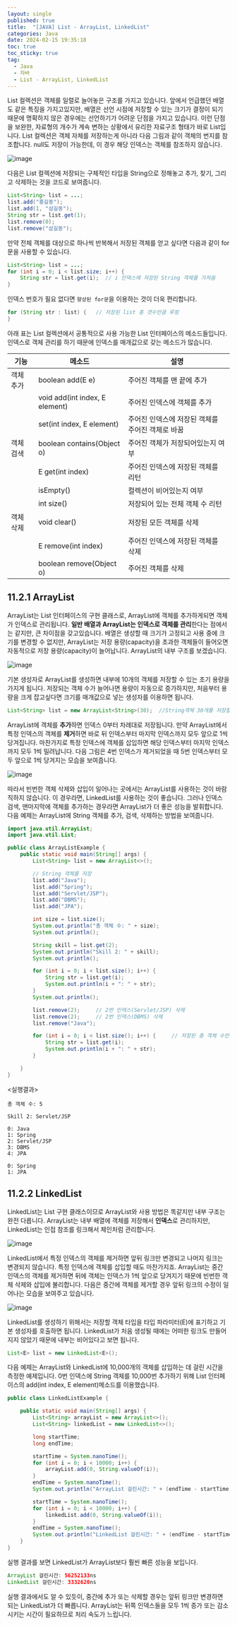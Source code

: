 ```yaml
---
layout: single
published: true
title:  "[JAVA] List - ArrayList, LinkedList"
categories: Java
date: 2024-02-15 19:35:18
toc: true
toc_sticky: true
tag:   
  - Java
  - 자바
  - List - ArrayList, LinkedList
---
```


List 컬렉션은 객체를 일렬로 늘어놓은 구조를 가지고 있습니다. 앞에서 언급했던 배열도 같은 특징을 가지고있지만, 배열은 선언 시점에 저장할 수 있는 크기가 결정이 되기 때문에 명확하지 않은 경우에는 선언하기가 어려운 단점을 가지고 있습니다. 이런 단점을 보완한, 자료형의 개수가 계속 변하는 상황에서 유리한 자료구조 형태가 바로 List입니다. 
List 컬렉션은 객체 자체를 저장하는게 아니라 다음 그림과 같이 객체의 번지를 참조합니다. null도 저장이 가능한데, 이 경우 해당 인덱스는 객체를 참조하지 않습니다.

![image](https://github.com/BaxDailyGit/BaxDailyGit/assets/99312529/c36b908a-e08b-487e-beb2-3fae134647d6)


다음은 List 컬렉션에 저장되는 구체적인 타입을 String으로 정해놓고 추가, 찾기, 그리고 삭제하는 것을 코드로 보여줍니다. 

```java
List<String> list = ...;
list.add("홍길동");
list.add(1, "삼길동");
String str = list.get(1);
list.remove(0);
list.remove("삼길동");
```

만약 전체 객체를 대상으로 하나씩 반복해서 저장된 객체를 얻고 싶다면 다음과 같이 for문을 사용할 수 있습니다.

```java
List<String> list = ...;
for (int i = 0; i < list.size; i++) {
	String str = list.get(i);  // i 인덱스에 저장된 String 객체를 가져옴
}
```

인덱스 번호가 필요 없다면 `향상된 for문`을 이용하는 것이 더욱 편리합니다.

```java
for (String str : list) {   // 저장된 list 총 갯수만큼 루핑
}
```

아래 표는 List 컬렉션에서 공통적으로 사용 가능한 List 인터페이스의 메소드들입니다. 인덱스로 객체 관리를 하기 때문에 인덱스를 매개값으로 갖는 메소드가 많습니다.

| 기능 | 메소드 | 설명 |
| --- | --- | --- |
| 객체 추가 | boolean add(E e) | 주어진 객체를 맨 끝에 추가 |
|  | void add(int index, E element) | 주어진 인덱스에 객체를 추가 |
|  | set(int index, E element) | 주어진 인덱스에 저장된 객체를 주어진 객체로 바꿈 |
| 객체 검색 | boolean contains(Object o) | 주어진 객체가 저장되어있는지 여부 |
|  | E get(int index) | 주어진 인덱스에 저장된 객체를 리턴 |
|  | isEmpty() | 컬렉션이 비어있는지 여부 |
|  | int size() | 저장되어 있는 전체 객체 수 리턴 |
| 객체 삭제 | void clear() | 저장된 모든 객체를 삭제 |
|  | E remove(int index) | 주어진 인덱스에 저장된 객체를 삭제 |
|  | boolean remove(Object o) | 주어진 객체를 삭제 |

## 11.2.1 ArrayList

ArrayList는 List 인터페이스의 구현 클래스로, ArrayList에 객체를 추가하게되면 객체가 인덱스로 관리됩니다. **일반 배열과 ArrayList는 인덱스로 객체를 관리**한다는 점에서는 같지만, 큰 차이점을 갖고있습니다. 
배열은 생성할 때 크기가 고정되고 사용 중에 크기를 변경할 수 없지만, ArrayList는 저장 용량(capacity)을 초과한 객체들이 들어오면 자동적으로 저장 용량(capacity)이 늘어납니다. 
ArrayList의 내부 구조를 보겠습니다.

![image](https://github.com/BaxDailyGit/BaxDailyGit/assets/99312529/0cee3009-6845-43cc-b585-2efa57edf03b)


기본 생성자로 ArrayList를 생성하면 내부에 10개의 객체를 저장할 수 있는 초기 용량을 가지게 됩니다. 저장되는 객체 수가 늘어나면 용량이 자동으로 증가하지만, 처음부터 용량을 크게 잡고싶다면 크기를 매개값으로 넣는 생성자를 이용하면 됩니다.

```java
List<String> list = new ArrayList<String>(30);  //String객체 30개를 저장할 수 있는 용량
```

ArrayList에 객체를 **추가**하면 인덱스 0부터 차례대로 저장됩니다. 만약 ArrayList에서 특정 인덱스의 객체를 **제거**하면 바로 뒤 인덱스부터 마지막 인덱스까지 모두 앞으로 1씩 당겨집니다. 마찬가지로 특정 인덱스에 객체를 삽입하면 해당 인덱스부터 마지막 인덱스까지 모두 1씩 밀려납니다. 
다음 그림은 4번 인덱스가 제거되었을 때 5번 인덱스부터 모두 앞으로 1씩 당겨지는 모습을 보여줍니다.

![image](https://github.com/BaxDailyGit/BaxDailyGit/assets/99312529/7ff40d8b-2a12-45b1-82b4-3d4ef7949def)


따라서 빈번한 객체 삭제와 삽입이 일어나는 곳에서는 ArrayList를 사용하는 것이 바람직하지 않습니다.
이 경우라면, LinkedList를 사용하는 것이 좋습니다. 그러나 인덱스 검색, 맨마지막에 객체를 추가하는 경우라면 ArrayList가 더 좋은 성능을 발휘합니다. 
다음 예제는 ArrayList에 String 객체를 추가, 검색, 삭제하는 방법을 보여줍니다.

```java
import java.util.ArrayList;
import java.util.List;

public class ArrayListExample {
	public static void main(String[] args) {
		List<String> list = new ArrayList<>();

		// String 객체를 저장
		list.add("Java");
		list.add("Spring");
		list.add("Servlet/JSP");
		list.add("DBMS");
		list.add("JPA");

		int size = list.size();
		System.out.println("총 객체 수: " + size);
		System.out.println();

		String skill = list.get(2);
		System.out.println("Skill 2: " + skill);
		System.out.println();

		for (int i = 0; i < list.size(); i++) {
			String str = list.get(i);
			System.out.println(i + ": " + str);
		}
		System.out.println();

		list.remove(2);		// 2번 인덱스(Servlet/JSP) 삭제
		list.remove(2);		// 2번 인덱스(DBMS) 삭제 
		list.remove("Java");

		for (int i = 0; i < list.size(); i++) {		// 저장된 총 객체 수만큼 루핑
			String str = list.get(i);
			System.out.println(i + ": " + str);
		}

	}
}
```

<실행결과>

```bnf
총 객체 수: 5

Skill 2: Servlet/JSP

0: Java
1: Spring
2: Servlet/JSP
3: DBMS
4: JPA

0: Spring
1: JPA
```

## 11.2.2 LinkedList

LinkedList는 List 구현 클래스이므로 ArrayList와 사용 방법은 똑같지만 내부 구조는 완전 다릅니다. 
ArrayList는 내부 배열에 객체를 저장해서 **인덱스**로 관리하지만, LinkedList는 인접 참조를 링크해서 체인처럼 관리합니다. 

![image](https://github.com/BaxDailyGit/BaxDailyGit/assets/99312529/22ffac42-bad8-4966-8038-93b709c8566d)


LinkedList에서 특정 인덱스의 객체를 제거하면 앞뒤 링크만 변경되고 나머지 링크는 변경되지 않습니다. 특정 인덱스에 객체를 삽입할 때도 마찬가지죠. ArrayList는 중간 인덱스의 객체를 제거하면 뒤에 객체는 인덱스가 1씩 앞으로 당겨지기 때문에 빈번한 객체 삭제와 삽입에 불리합니다. 
다음은 중간에 객체를 제거할 경우 앞뒤 링크의 수정이 일어나는 모습을 보여주고 있습니다.

![image](https://github.com/BaxDailyGit/BaxDailyGit/assets/99312529/54fe2701-3158-410f-96b4-aed0cc5f3b9b)


LinkedList를 생성하기 위해서는 저장할 객체 타입을 타입 파라미터(E)에 표기하고 기본 생성자를 호출하면 됩니다. LinkedList가 처음 생성될 때에는 어떠한 링크도 만들어지지 않았기 때문에 내부는 비어있다고 보면 됩니다.

```java
List<E> list = new LinkedList<E>();
```

다음 예제는 ArrayList와 LinkedList에 10,000개의 객체를 삽입하는 데 걸린 시간을 측정한 예제입니다.
0번 인덱스에 String 객체를 10,000번 추가하기 위해 List 인터페이스의 add(int index, E element)메소드를 이용했습니다. 

```java
public class LinkedListExample {

	public static void main(String[] args) {
		List<String> arrayList = new ArrayList<>();
		List<String> linkedList = new LinkedList<>();

		long startTime;
		long endTime;

		startTime = System.nanoTime();
		for (int i = 0; i < 10000; i++) {
			arrayList.add(0, String.valueOf(i));
		}
		endTime = System.nanoTime();
		System.out.println("ArrayList 걸린시간: " + (endTime - startTime) + "ns");

		startTime = System.nanoTime();
		for (int i = 0; i < 10000; i++) {
			linkedList.add(0, String.valueOf(i));
		}
		endTime = System.nanoTime();
		System.out.println("LinkedList 걸린시간: " + (endTime - startTime) + "ns");
	}
}
```

실행 결과를 보면 LinkedList가 ArrayList보다 훨씬 빠른 성능을 보입니다.

```java
ArrayList 걸린시간: 56252133ns
LinkedList 걸린시간: 3332620ns
```

실행 결과에서도 알 수 있듯이, 중간에 추가 또는 삭제할 경우는 앞뒤 링크만 변경하면 되는 LinkedList가 더 빠릅니다. ArrayList는 뒤쪽 인덱스들을 모두 1씩 증가 또는 감소 시키는 시간이 필요하므로 처리 속도가 느립니다.